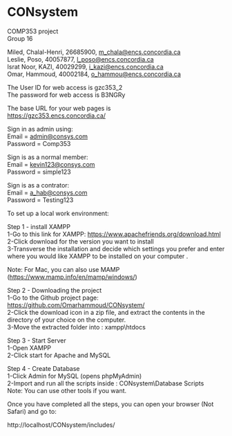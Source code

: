 # CONsystem
COMP353 project</br>
Group 16</br>

Miled, Chalal-Henri, 26685900, m_chala@encs.concordia.ca</br>
Leslie, Poso, 40057877, l_poso@encs.concordia.ca</br>
Israt Noor, KAZI, 40029299, i_kazi@encs.concordia.ca</br>
Omar, Hammoud, 40002184, o_hammou@encs.concordia.ca</br>

The User ID  for web access is gzc353_2</br>
The password for web access is B3NGRy</br>

The base URL for your web pages is</br>
https://gzc353.encs.concordia.ca/</br>

Sign in as admin using:</br>
Email = admin@consys.com</br>
Password = Comp353</br>

Sign is as a normal member:</br>
Email = kevin123@consys.com</br>
Password = simple123</br>

Sign is as a contrator:</br>
Email = a_hab@consys.com</br>
Password = Testing123</br>

To set up a local work environment:</br>

Step 1 - install XAMPP</br>
  1-Go to this link for XAMPP: https://www.apachefriends.org/download.html</br>
  2-Click download for the version you want to install </br>
  3-Transverse the installation and decide which settings you prefer and enter where you would like XAMPP to be installed on your computer .</br>
	
Note: For Mac, you can also use MAMP (https://www.mamp.info/en/mamp/windows/)

Step 2 - Downloading the project </br> 
  1-Go to the Github project page: https://github.com/Omarhammoud/CONsystem/</br>
  2-Click the download icon in a zip file, and extract the contents in the directory of your choice on the computer.</br>
  3-Move the extracted folder into : xampp\htdocs</br>

Step 3 - Start Server</br>
 1-Open XAMPP </br>
 2-Click start for Apache and MySQL</br>

Step 4 - Create Database</br>
  1-Click Admin for MySQL (opens phpMyAdmin)</br>
  2-Import and run all the scripts inside : CONsystem\Database Scripts</br>
Note: You can use other tools if you want.</br>

Once you have completed all the steps, you can open your browser (Not Safari) and go to: </br>

http://localhost/CONsystem/includes/


